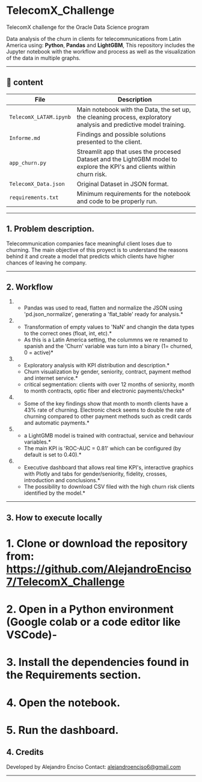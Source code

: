 # TelecomX_Challenge
TelecomX challenge for the Oracle Data Science program

Data analysis of the churn in clients for telecommunications from Latin America  using: **Python**, **Pandas** and **LightGBM**, This repository includes the Jupyter notebook with the workflow and process as well as the visualization of the data in multiple graphs.

---

## 📂 content

| File | Description |
|--------------|-------------|
| `TelecomX_LATAM.ipynb` | Main notebook with the Data, the set up, the cleaning process, exploratory analysis and predictive model training. |
| `Informe.md` | Findings and possible solutions presented to the client. |
| `app_churn.py` | Streamlit app that uses the procesed Dataset and the LightGBM model to explore the KPI's and clients within churn risk. |
| `TelecomX_Data.json` | Original Dataset in JSON format. |
| `requirements.txt` | Minimum requirements for the notebook and code to be properly run. |

---

## 1. Problem description.

Telecommunication companies face meaningful client loses due to churning. The main objective of this proyect is to understand the reasons behind it and create a model that predicts which clients have higher chances of leaving he company.


---

## 2. Workflow

1. * Pandas was used to read, flatten and normalize the JSON using 'pd.json_normalize', generating a 'flat_table' ready for analysis.*
  
2. * Transformation  of empty values to 'NaN' and changin the data types to the correct ones (float, int, etc).*
   * As this is a Latin America setting, the colummns we re renamed to spanish and the 'Churn' variable was turn into a binary (1= churned, 0 = active)*
   
3. * Exploratory analysis with KPI distribution and description.*
   * Churn visualization by gender, seniority, contract, payment method and internet service.*
   * critical segmentation: clients with over 12 months of seniority, month to month contracts, optic fiber and electronic payments/checks*
 
4. * Some of the key findings show that month to month clients have a 43% rate of churning. Electronic check seems to double the rate of churning compared to other payment methods such as credit cards and automatic payments.*
 
5. * a LightGMB model is trained with contractual, service and behaviour variables.*
   * The main KPI is 'ROC-AUC = 0.81' which can be configured (by default is set to 0.40).*
 
6. * Executive dashboard that allows real time KPI's, interactive graphics with Plotly and tabs for gender/seniority, fidelity, crosses, introduction and conclusions.*
   * The possibility to download CSV filed with the high churn risk clients identified by the model.*
 
---

## 3. How to execute locally

# 1. Clone or download the repository from: https://github.com/AlejandroEnciso7/TelecomX_Challenge

# 2. Open in a Python environment (Google colab or a code editor like VSCode)-

# 3. Install the dependencies found in the Requirements section.

# 4. Open the notebook.

# 5. Run the dashboard.


## 4. Credits

Developed by Alejandro Enciso
Contact: alejandroenciso6@gmail.com

---
